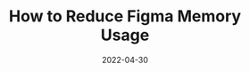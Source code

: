 ---
date: 2022-04-30
draft: true
permalink: false
publisher: uxdesigncc
tags:
  - figma
target_url: https://uxdesign.cc/how-to-reduce-figma-memory-usage-974684c84b5c
title: How to Reduce Figma Memory Usage
---